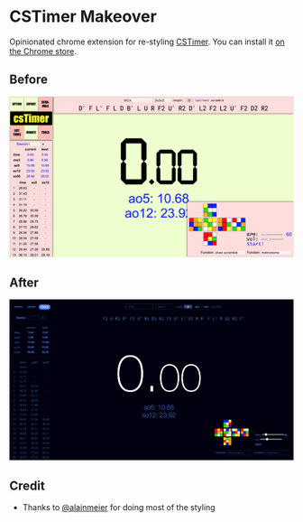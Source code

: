 # CSTimer Makeover

Opinionated chrome extension for re-styling [CSTimer](https://cstimer.net). You can install it [on the Chrome store](https://chrome.google.com/webstore/detail/cstimer-makeover/omchdkmkmadmhkaamhpojgldknpihgcg).

## Before

[![Before](img/before.png)](https://raw.githubusercontent.com/backus/cstimer-makeover/master/img/before.png)

## After

[![After](img/after.png)](https://raw.githubusercontent.com/backus/cstimer-makeover/master/img/after.png)

## Credit

* Thanks to [@alainmeier](https://github.com/alainmeier) for doing most of the styling

